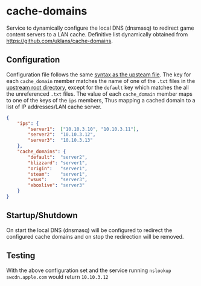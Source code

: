 # cache-domains

Service to dynamically configure the local DNS (dnsmasq) to redirect game content servers to a LAN cache. Definitive list dynamically obtained from https://github.com/uklans/cache-domains.

## Configuration
Configuration file follows the same [syntax as the upsteam file](https://github.com/uklans/cache-domains/blob/master/scripts/config.example.json). The key for each `cache_domain` member matches the name of one of the `.txt` files in the [upstream root directory](https://github.com/uklans/cache-domains/blob/master/), except for the `default` key which matches the all the unreferenced `.txt` files. The value of each `cache_domain` member maps to one of the keys of the `ips` members, Thus mapping a cached domain to a list of IP addresses/LAN cache server.

```json
{
	"ips": {
		"server1":	["10.10.3.10", "10.10.3.11"],
		"server2":	"10.10.3.12",
		"server3":	"10.10.3.13"
	},
	"cache_domains": {
		"default":	"server2",
		"blizzard":	"server1",
		"origin":	"server1",
		"steam":	"server1",
		"wsus":		"server3",
		"xboxlive":	"server3"
	}
}
```

## Startup/Shutdown
On start the local DNS (dnsmasq) will be configured to redirect the configured cache domains and on stop the redirection will be removed.

## Testing
With the above configuration set and the service running `nslookup swcdn.apple.com` would return `10.10.3.12`
